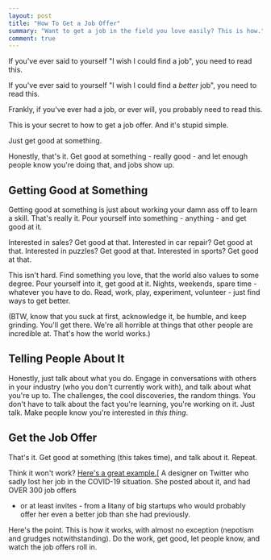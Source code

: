 ```yaml
---
layout: post
title: "How To Get a Job Offer"
summary: "Want to get a job in the field you love easily? This is how."
comment: true
---
```


If you've ever said to yourself "I wish I could find a job", you need to read
this. 

If you've ever said to yourself "I wish I could find a *better* job", you need
to read this.

Frankly, if you've ever had a job, or ever will, you probably need to read
this.

This is your secret to how to get a job offer. And it's stupid simple.

Just get good at something. 

Honestly, that's it. Get good at something - really good - and let enough people
know you're doing that, and jobs show up.

## Getting Good at Something

Getting good at something is just about working your damn ass off to learn a
skill. That's really it. Pour yourself into something - anything - and get good
at it. 

Interested in sales? Get good at that.
Interested in car repair? Get good at that. 
Interested in puzzles? Get good at that.
Interested in sports? Get good at that.

This isn't hard. Find something you love, that the world also values to some
degree. Pour yourself into it, get good at it. Nights, weekends, spare time -
whatever you have to do. Read, work, play, experiment, volunteer - just find
ways to get better. 

(BTW, know that you suck at first, acknowledge it, be humble, and keep grinding.
You'll get there. We're all horrible at things that other people are incredible
at. That's how the world works.)

## Telling People About It

Honestly, just talk about what you do. Engage in conversations with others in
your industry (who you don't currently work with), and talk about what you're up
to. The challenges, the cool discoveries, the random things. You don't have to
talk about the fact you're learning, you're working on it. Just talk. Make
people know you're interested in _this thing_.

## Get the Job Offer

That's it. Get good at something (this takes time), and talk about it. Repeat.

Think it won't work? [Here's a great example.][twitter][ A designer on Twitter who sadly
lost her job in the COVID-19 situation. She posted about it, and had OVER 300 job offers
- or at least invites - from a litany of big startups who would probably offer 
her even a better job than she had previously.

Here's the point. This is how it works, with almost no exception (nepotism and
grudges notwithstanding). Do the work, get good, let people know, and watch the 
job offers roll in.

[twitter]: https://twitter.com/Soengle/status/1258076880256679938

